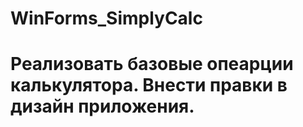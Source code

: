 # WinForms_SimplyCalc
# **Реализовать базовые опеарции калькулятора. Внести правки в дизайн приложения.** #
